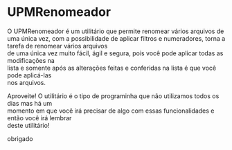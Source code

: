 # UPMRenomeador

O UPMRenomeador é um utilitário que permite renomear vários arquivos de uma única vez, com a
possibilidade de aplicar filtros e numeradores, torna a tarefa de renomear vários arquivos  
de uma única vez muito fácil, ágil e segura, pois você pode aplicar todas as modificações na  
lista e somente após as alterações feitas e conferidas na lista é que você pode aplicá-las  
nos arquivos.  

Aproveite! O utilitário é o tipo de programinha que não utilizamos todos os dias mas há um  
momento em que você irá precisar de algo com essas funcionalidades e então você irá lembrar  
deste utilitário!  

obrigado  
  